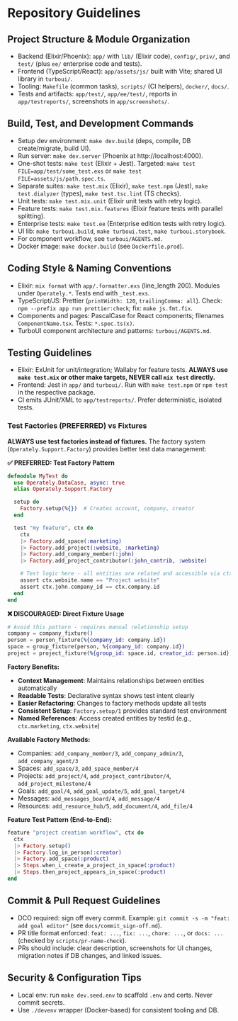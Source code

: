 # Repository Guidelines

## Project Structure & Module Organization
- Backend (Elixir/Phoenix): `app/` with `lib/` (Elixir code), `config/`, `priv/`, and `test/` (plus `ee/` enterprise code and tests).
- Frontend (TypeScript/React): `app/assets/js/` built with Vite; shared UI library in `turboui/`.
- Tooling: `Makefile` (common tasks), `scripts/` (CI helpers), `docker/`, `docs/`.
- Tests and artifacts: `app/test/`, `app/ee/test/`, reports in `app/testreports/`, screenshots in `app/screenshots/`.

## Build, Test, and Development Commands
- Setup dev environment: `make dev.build` (deps, compile, DB create/migrate, build UI).
- Run server: `make dev.server` (Phoenix at http://localhost:4000).
- One-shot tests: `make test` (Elixir + Jest). Targeted: `make test FILE=app/test/some_test.exs` or `make test FILE=assets/js/path.spec.ts`.
- Separate suites: `make test.mix` (Elixir), `make test.npm` (Jest), `make test.dialyzer` (types), `make test.tsc.lint` (TS checks).
- Unit tests: `make test.mix.unit` (Elixir unit tests with retry logic).
- Feature tests: `make test.mix.features` (Elixir feature tests with parallel splitting).
- Enterprise tests: `make test.ee` (Enterprise edition tests with retry logic).
- UI lib: `make turboui.build`, `make turboui.test`, `make turboui.storybook`.
- For component workflow, see `turboui/AGENTS.md`.
- Docker image: `make docker.build` (see `Dockerfile.prod`).

## Coding Style & Naming Conventions
- Elixir: `mix format` with `app/.formatter.exs` (line_length 200). Modules under `Operately.*`. Tests end with `_test.exs`.
- TypeScript/JS: Prettier (`printWidth: 120`, `trailingComma: all`). Check: `npm --prefix app run prettier:check`; fix: `make js.fmt.fix`.
- Components and pages: PascalCase for React components; filenames `ComponentName.tsx`. Tests: `*.spec.ts(x)`.
- TurboUI component architecture and patterns: `turboui/AGENTS.md`.

## Testing Guidelines
- Elixir: ExUnit for unit/integration; Wallaby for feature tests. **ALWAYS use `make test.mix` or other make targets, NEVER call `mix test` directly.**
- Frontend: Jest in `app/` and `turboui/`. Run with `make test.npm` or `npm test` in the respective package.
- CI emits JUnit/XML to `app/testreports/`. Prefer deterministic, isolated tests.

### Test Factories (PREFERRED) vs Fixtures
**ALWAYS use test factories instead of fixtures.** The factory system (`Operately.Support.Factory`) provides better test data management:

**✅ PREFERRED: Test Factory Pattern**
```elixir
defmodule MyTest do
  use Operately.DataCase, async: true
  alias Operately.Support.Factory

  setup do
    Factory.setup(%{})  # Creates account, company, creator
  end

  test "my feature", ctx do
    ctx
    |> Factory.add_space(:marketing)
    |> Factory.add_project(:website, :marketing)
    |> Factory.add_company_member(:john)
    |> Factory.add_project_contributor(:john_contrib, :website)

    # Test logic here - all entities are related and accessible via ctx
    assert ctx.website.name == "Project website"
    assert ctx.john.company_id == ctx.company.id
  end
end
```

**❌ DISCOURAGED: Direct Fixture Usage**
```elixir
# Avoid this pattern - requires manual relationship setup
company = company_fixture()
person = person_fixture(%{company_id: company.id})
space = group_fixture(person, %{company_id: company.id})
project = project_fixture(%{group_id: space.id, creator_id: person.id})
```

**Factory Benefits:**
- **Context Management**: Maintains relationships between entities automatically
- **Readable Tests**: Declarative syntax shows test intent clearly
- **Easier Refactoring**: Changes to factory methods update all tests
- **Consistent Setup**: `Factory.setup/1` provides standard test environment
- **Named References**: Access created entities by testid (e.g., `ctx.marketing`, `ctx.website`)

**Available Factory Methods:**
- Companies: `add_company_member/3`, `add_company_admin/3`, `add_company_agent/3`
- Spaces: `add_space/3`, `add_space_member/4`
- Projects: `add_project/4`, `add_project_contributor/4`, `add_project_milestone/4`
- Goals: `add_goal/4`, `add_goal_update/5`, `add_goal_target/4`
- Messages: `add_messages_board/4`, `add_message/4`
- Resources: `add_resource_hub/5`, `add_document/4`, `add_file/4`

**Feature Test Pattern (End-to-End):**
```elixir
feature "project creation workflow", ctx do
  ctx
  |> Factory.setup()
  |> Factory.log_in_person(:creator)
  |> Factory.add_space(:product)
  |> Steps.when_i_create_a_project_in_space(:product)
  |> Steps.then_project_appears_in_space(:product)
end
```

## Commit & Pull Request Guidelines
- DCO required: sign off every commit. Example: `git commit -s -m "feat: add goal editor"` (see `docs/commit_sign-off.md`).
- PR title format enforced: `feat: ...`, `fix: ...`, `chore: ...`, or `docs: ...` (checked by `scripts/pr-name-check`).
- PRs should include: clear description, screenshots for UI changes, migration notes if DB changes, and linked issues.

## Security & Configuration Tips
- Local env: run `make dev.seed.env` to scaffold `.env` and certs. Never commit secrets.
- Use `./devenv` wrapper (Docker-based) for consistent tooling and DB.
